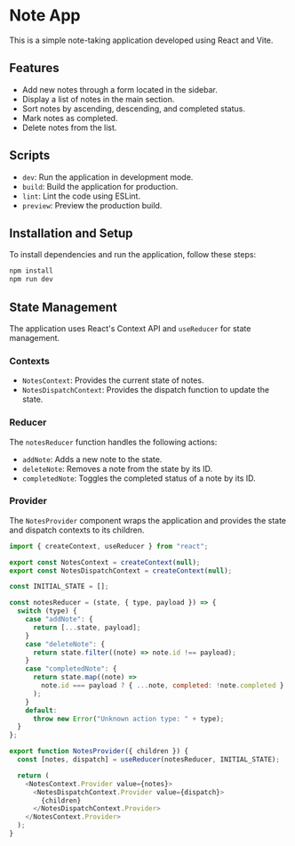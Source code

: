 
# Note App

This is a simple note-taking application developed using React and Vite.

## Features

- Add new notes through a form located in the sidebar.
- Display a list of notes in the main section.
- Sort notes by ascending, descending, and completed status.
- Mark notes as completed.
- Delete notes from the list.

## Scripts

- `dev`: Run the application in development mode.
- `build`: Build the application for production.
- `lint`: Lint the code using ESLint.
- `preview`: Preview the production build.

## Installation and Setup

To install dependencies and run the application, follow these steps:

```bash
npm install
npm run dev
```


## State Management

The application uses React's Context API and `useReducer` for state management.

### Contexts

- `NotesContext`: Provides the current state of notes.
- `NotesDispatchContext`: Provides the dispatch function to update the state.

### Reducer

The `notesReducer` function handles the following actions:

- `addNote`: Adds a new note to the state.
- `deleteNote`: Removes a note from the state by its ID.
- `completedNote`: Toggles the completed status of a note by its ID.

### Provider

The `NotesProvider` component wraps the application and provides the state and dispatch contexts to its children.

```javascript
import { createContext, useReducer } from "react";

export const NotesContext = createContext(null);
export const NotesDispatchContext = createContext(null);

const INITIAL_STATE = [];

const notesReducer = (state, { type, payload }) => {
  switch (type) {
    case "addNote": {
      return [...state, payload];
    }
    case "deleteNote": {
      return state.filter((note) => note.id !== payload);
    }
    case "completedNote": {
      return state.map((note) =>
        note.id === payload ? { ...note, completed: !note.completed } : note
      );
    }
    default:
      throw new Error("Unknown action type: " + type);
  }
};

export function NotesProvider({ children }) {
  const [notes, dispatch] = useReducer(notesReducer, INITIAL_STATE);

  return (
    <NotesContext.Provider value={notes}>
      <NotesDispatchContext.Provider value={dispatch}>
        {children}
      </NotesDispatchContext.Provider>
    </NotesContext.Provider>
  );
}
```
